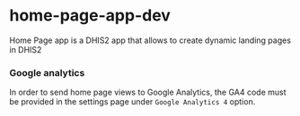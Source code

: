 # home-page-app-dev

Home Page app is a DHIS2 app that allows to create dynamic landing pages in DHIS2

### Google analytics

In order to send home page views to Google Analytics, the GA4 code must be provided in the settings page under `Google Analytics 4` option.
